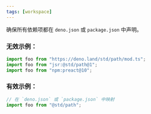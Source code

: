 ```yaml
---
tags: [workspace]
---
```


确保所有依赖项都在 `deno.json` 或 `package.json` 中声明。

### 无效示例：

```ts
import foo from "https://deno.land/std/path/mod.ts";
import foo from "jsr:@std/path@1";
import foo from "npm:preact@10";
```

### 有效示例：

```ts
// 在 `deno.json` 或 `package.json` 中映射
import foo from "@std/path";
```